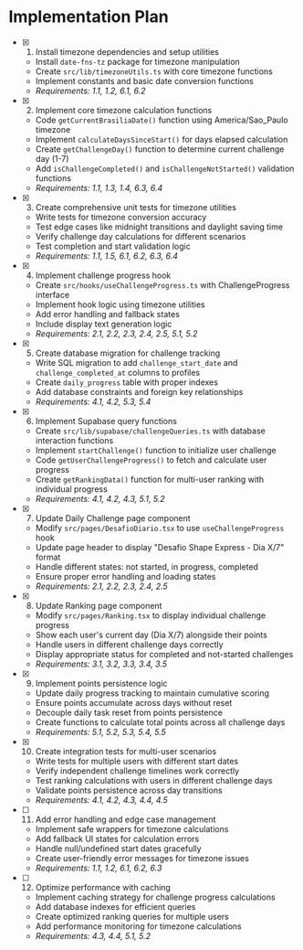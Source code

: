 # Implementation Plan

- [x] 1. Install timezone dependencies and setup utilities





  - Install `date-fns-tz` package for timezone manipulation
  - Create `src/lib/timezoneUtils.ts` with core timezone functions
  - Implement constants and basic date conversion functions
  - _Requirements: 1.1, 1.2, 6.1, 6.2_

- [x] 2. Implement core timezone calculation functions





  - Code `getCurrentBrasiliaDate()` function using America/Sao_Paulo timezone
  - Implement `calculateDaysSinceStart()` for days elapsed calculation
  - Create `getChallengeDay()` function to determine current challenge day (1-7)
  - Add `isChallengeCompleted()` and `isChallengeNotStarted()` validation functions
  - _Requirements: 1.1, 1.3, 1.4, 6.3, 6.4_

- [x] 3. Create comprehensive unit tests for timezone utilities





  - Write tests for timezone conversion accuracy
  - Test edge cases like midnight transitions and daylight saving time
  - Verify challenge day calculations for different scenarios
  - Test completion and start validation logic
  - _Requirements: 1.1, 1.5, 6.1, 6.2, 6.3, 6.4_

- [x] 4. Implement challenge progress hook





  - Create `src/hooks/useChallengeProgress.ts` with ChallengeProgress interface
  - Implement hook logic using timezone utilities
  - Add error handling and fallback states
  - Include display text generation logic
  - _Requirements: 2.1, 2.2, 2.3, 2.4, 2.5, 5.1, 5.2_

- [x] 5. Create database migration for challenge tracking





  - Write SQL migration to add `challenge_start_date` and `challenge_completed_at` columns to profiles
  - Create `daily_progress` table with proper indexes
  - Add database constraints and foreign key relationships
  - _Requirements: 4.1, 4.2, 5.3, 5.4_

- [x] 6. Implement Supabase query functions





  - Create `src/lib/supabase/challengeQueries.ts` with database interaction functions
  - Implement `startChallenge()` function to initialize user challenge
  - Code `getUserChallengeProgress()` to fetch and calculate user progress
  - Create `getRankingData()` function for multi-user ranking with individual progress
  - _Requirements: 4.1, 4.2, 4.3, 5.1, 5.2_

- [x] 7. Update Daily Challenge page component





  - Modify `src/pages/DesafioDiario.tsx` to use `useChallengeProgress` hook
  - Update page header to display "Desafio Shape Express - Dia X/7" format
  - Handle different states: not started, in progress, completed
  - Ensure proper error handling and loading states
  - _Requirements: 2.1, 2.2, 2.3, 2.4, 2.5_

- [x] 8. Update Ranking page component





  - Modify `src/pages/Ranking.tsx` to display individual challenge progress
  - Show each user's current day (Dia X/7) alongside their points
  - Handle users in different challenge days correctly
  - Display appropriate status for completed and not-started challenges
  - _Requirements: 3.1, 3.2, 3.3, 3.4, 3.5_

- [x] 9. Implement points persistence logic





  - Update daily progress tracking to maintain cumulative scoring
  - Ensure points accumulate across days without reset
  - Decouple daily task reset from points persistence
  - Create functions to calculate total points across all challenge days
  - _Requirements: 5.1, 5.2, 5.3, 5.4, 5.5_

- [x] 10. Create integration tests for multi-user scenarios





  - Write tests for multiple users with different start dates
  - Verify independent challenge timelines work correctly
  - Test ranking calculations with users in different challenge days
  - Validate points persistence across day transitions
  - _Requirements: 4.1, 4.2, 4.3, 4.4, 4.5_

- [ ] 11. Add error handling and edge case management




  - Implement safe wrappers for timezone calculations
  - Add fallback UI states for calculation errors
  - Handle null/undefined start dates gracefully
  - Create user-friendly error messages for timezone issues
  - _Requirements: 1.1, 1.2, 6.1, 6.2, 6.3_

- [ ] 12. Optimize performance with caching
  - Implement caching strategy for challenge progress calculations
  - Add database indexes for efficient queries
  - Create optimized ranking queries for multiple users
  - Add performance monitoring for timezone calculations
  - _Requirements: 4.3, 4.4, 5.1, 5.2_